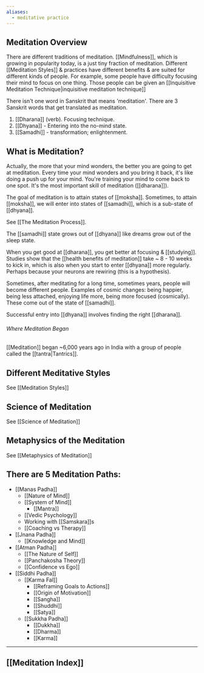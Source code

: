 ```yaml
---
aliases:
  - meditative practice
---
```

## Meditation Overview

There are different traditions of meditation. [[Mindfulness]], which is growing in popularity today, is a just tiny fraction of meditation. Different [[Meditation Styles]] & practices have different benefits & are suited for different kinds of people.
	For example, some people have difficulty focusing their mind to focus on one thing. Those people can be given an [[Inquisitive Meditation Technique|inquisitive meditation technique]]

There isn't one word in Sanskrit that means 'meditation'. There are 3 Sanskrit words that get translated as meditation.
1) [[Dharana]] (verb). Focusing technique.
2) [[Dhyana]] - Entering into the no-mind state.
3) [[Samadhi]] - transformation; enlightenment.

## What is Meditation?

Actually, the more that your mind wonders, the better you are going to get at meditation. Every time your mind wonders and you bring it back, it's like doing a push up for your mind. You're training your mind to come back to one spot. It's the most important skill of meditation ([[dharana]]).

The goal of meditation is to attain states of [[moksha]]. Sometimes, to attain [[moksha]], we will enter into states of [[samadhi]], which is a sub-state of [[dhyana]].

See [[The Meditation Process]].

The [[samadhi]] state grows out of [[dhyana]] like dreams grow out of the sleep state.

When you get good at [[dharana]], you get better at focusing & [[studying]]. Studies show that the [[health benefits of meditation]] take ~ 8 - 10 weeks to kick in, which is also when you start to enter [[dhyana]] more regularly. Perhaps because your neurons are rewiring (this is a hypothesis).

Sometimes, after meditating for a long time, sometimes years, people will become different people. Examples of cosmic changes: being happier, being less attached, enjoying life more, being more focused (cosmically). These come out of the state of [[samadhi]].

Successful entry into [[dhyana]] involves finding the right [[dharana]].

###### Where Meditation Began
[[Meditation]] began ~6,000 years ago in India with a group of people called the [[tantra|Tantrics]].

## Different Meditative Styles
See [[Meditation Styles]]

## Science of Meditation
See [[Science of Meditation]]

## Metaphysics of the Meditation
See [[Metaphysics of Meditation]]

## There are 5 Meditation Paths:
- [[Manas Padha]]
	- [[Nature of Mind]]
	- [[System of Mind]]
		- [[Mantra]]
	- [[Vedic Psychology]]
	- Working with [[Samskara]]s
	- [[Coaching vs Therapy]]
- [[Jnana Padha]]
	- [[Knowledge and Mind]]
- [[Atman Padha]]
	- [[The Nature of Self]]
	- [[Panchakosha Theory]]
	- [[Confidence vs Ego]]
- [[Siddhi Padha]]
	- [[Karma  Fal]]
		- [[Reframing Goals to Actions]]
		- [[Origin of Motivation]]
		- [[Sangha]]
		- [[Shuddhi]]
		- [[Satya]]
	- [[Sukkha Padha]]
		- [[Dukkha]]
		- [[Dharma]]
		- [[Karma]]

---
## [[Meditation Index]]
